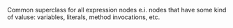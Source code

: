 Common superclass for all expression nodes e.i. nodes that have some kind of valuse: variables, literals, method invocations, etc.